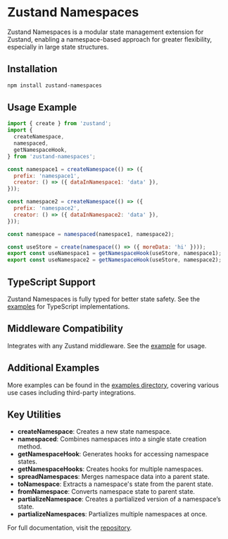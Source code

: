 # Zustand Namespaces

Zustand Namespaces is a modular state management extension for Zustand, enabling a namespace-based approach for greater flexibility, especially in large state structures.

## Installation

```bash
npm install zustand-namespaces
```

## Usage Example

```javascript
import { create } from 'zustand';
import {
  createNamespace,
  namespaced,
  getNamespaceHook,
} from 'zustand-namespaces';

const namespace1 = createNamespace(() => ({
  prefix: 'namespace1',
  creator: () => ({ dataInNamespace1: 'data' }),
}));

const namespace2 = createNamespace(() => ({
  prefix: 'namespace2',
  creator: () => ({ dataInNamespace2: 'data' }),
}));

const namespace = namespaced(namespace1, namespace2);

const useStore = create(namespace(() => ({ moreData: 'hi' })));
export const useNamespace1 = getNamespaceHook(useStore, namespace1);
export const useNamespace2 = getNamespaceHook(useStore, namespace2);
```

## TypeScript Support

Zustand Namespaces is fully typed for better state safety. See the [examples](https://github.com/mooalot/zustand-namespaces/tree/main/examples) for TypeScript implementations.

## Middleware Compatibility

Integrates with any Zustand middleware. See the [example](https://github.com/mooalot/zustand-namespaces/blob/main/examples/namespacesWithOptions.ts) for usage.

## Additional Examples

More examples can be found in the [examples directory](https://github.com/mooalot/zustand-namespaces/tree/main/examples), covering various use cases including third-party integrations.

## Key Utilities

- **createNamespace**: Creates a new state namespace.
- **namespaced**: Combines namespaces into a single state creation method.
- **getNamespaceHook**: Generates hooks for accessing namespace states.
- **getNamespaceHooks**: Creates hooks for multiple namespaces.
- **spreadNamespaces**: Merges namespace data into a parent state.
- **toNamespace**: Extracts a namespace's state from the parent state.
- **fromNamespace**: Converts namespace state to parent state.
- **partializeNamespace**: Creates a partialized version of a namespace’s state.
- **partializeNamespaces**: Partializes multiple namespaces at once.

For full documentation, visit the [repository](https://github.com/mooalot/zustand-namespaces).
